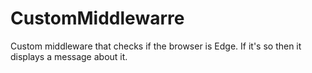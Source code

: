 # CustomMiddlewarre
Custom middleware that checks if the browser is Edge. If it's so then it displays a message about it.
